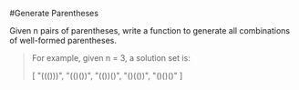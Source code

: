 ﻿#Generate Parentheses

Given n pairs of parentheses, write a function to generate all combinations of well-formed parentheses.

>For example, given n = 3, a solution set is:
>
>[
>  "((()))",
>  "(()())",
>  "(())()",
>  "()(())",
>  "()()()"
>]